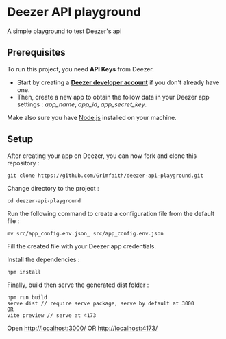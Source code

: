 # Deezer API playground
A simple playground to test Deezer's api

## Prerequisites

To run this project, you need **API Keys** from Deezer.

- Start by creating a **[Deezer developer account](https://developers.deezer.com/)** if you don't already have one.
- Then, create a new app to obtain the follow data in your Deezer app settings : *app_name*, *app_id*, 
*app_secret_key*.

Make also sure you have [Node.js](https://nodejs.org/) installed on your machine.

## Setup

After creating your app on Deezer, you can now fork and clone this repository :
```
git clone https://github.com/Grimfaith/deezer-api-playground.git
```

Change directory to the project :
```
cd deezer-api-playground
```

Run the following command to create a configuration file from the default file :
```
mv src/app_config.env.json_ src/app_config.env.json
```

Fill the created file with your Deezer app credentials.

Install the dependencies :
```
npm install
```

Finally, build then serve the generated dist folder : 
```
npm run build
serve dist // require serve package, serve by default at 3000
OR
vite preview // serve at 4173
```

Open [http://localhost:3000/](http://localhost:3000) OR [http://localhost:4173/](http://localhost:4173)